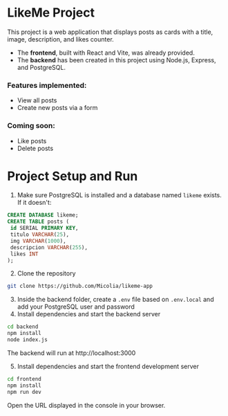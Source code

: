 # LikeMe Project

This project is a web application that displays posts as cards with a title, image, description, and likes counter.

- The **frontend**, built with React and Vite, was already provided.
- The **backend** has been created in this project using Node.js, Express, and PostgreSQL.

### Features implemented:
- View all posts
- Create new posts via a form

### Coming soon:
- Like posts
- Delete posts


# Project Setup and Run

1. Make sure PostgreSQL is installed and a database named `likeme` exists. If it doesn't:
```sql
CREATE DATABASE likeme;
CREATE TABLE posts (
 id SERIAL PRIMARY KEY,
 titulo VARCHAR(25),
 img VARCHAR(1000),
 descripcion VARCHAR(255),
 likes INT
);
```
2. Clone the repository
```bash
git clone https://github.com/Micolia/likeme-app
```
3. Inside the backend folder, create a `.env` file based on `.env.local` and add your PostgreSQL user and password
4. Install dependencies and start the backend server
```bash
cd backend
npm install
node index.js
```

The backend will run at http://localhost:3000

5. Install dependencies and start the frontend development server
```bash
cd frontend
npm install
npm run dev
```
Open the URL displayed in the console in your browser.
